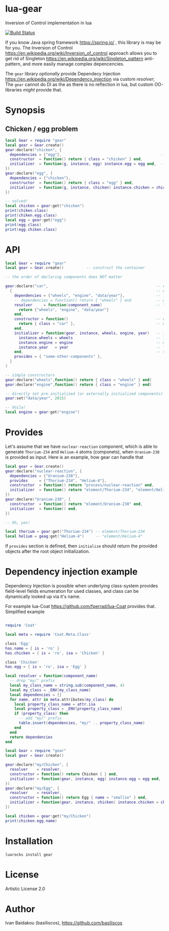 # lua-gear
Inversion of Control implementation in lua

[![Build Status](https://travis-ci.org/basiliscos/lua-gear.png)](https://travis-ci.org/basiliscos/lua-gear)

If you know Java spring framework https://spring.io/ , this library is may be for you. The Inversion of Control https://en.wikipedia.org/wiki/Inversion_of_control approach allows you to get rid of Singleton https://en.wikipedia.org/wiki/Singleton_pattern anti-pattern, and more easily manage complex depencencies.

The `gear` library *optionally* provide Dependecy Injection https://en.wikipedia.org/wiki/Dependency_injection via custom *resolver*; The `gear` cannot do DI as the as there is no reflection in lua, but custom OO-libraries _might_ provide that.

# Synopsis

## Chicken / egg problem

```lua
local Gear = require "gear"
local gear = Gear.create()
gear:declare("chicken", {
  dependencies = {"egg"},                                            -- optional
  constructor  = function() return { class = "chicken" } end,
  initializer  = function(g, instance, egg) instance.egg = egg end,  -- optional
})
gear:declare("egg", {
  dependencies = {"chicken"},
  constructor  = function() return { class = "egg" } end,
  initializer  = function(g, instance, chicken) instance.chicken = chicken end,
})

-- solved!
local chicken = gear:get("chicken")
print(chiken.class)
print(chiken.egg.class)
local egg = gear:get("egg")
print(egg.class)
print(egg.chiken.class)

```

# API

```lua
local Gear = require "gear"
local gear = Gear.create()          -- construct the container

-- the order of declaring components does NOT matter

gear:declare("car",                                                -- component name, required
  {                                                                -- component descriptor, required
    dependencies = {"wheels", "engine", "data/year"},              -- list of names of dependecies, optional
    -- dependencies = function() return { "wheels" } end           -- alternative for DI
    resolver     = function(component_name)                        -- "dynamic" dependencies, needed for DI
      return {"wheels", "engine", "data/year"}
    end,
    constructor = function()                                       -- constructor, required
      return { class = "car" },                                    -- must return something non-nill
    end,
    initializer = function(gear, instance, wheels, engine, year)   -- initializer, optional
      instance.wheels = wheels                                     -- if "provides" is defined, then initialized is 
      instance.engine = engine                                     -- mandatory, and it should return the 
      instance.year   = year                                       -- list of objects, which are defined in "provdes"
    end,                                                           -- section
    provides = { "some-other-components" },
  }
)

-- simple constructors
gear:declare("wheels",function() return { class = "wheels" } end)
gear:declare("engine",function() return { class = "engine" } end)

-- directly set pre-initialized (or externally initialized components)
gear:set("data/year", 2015)

-- Voila!
local engine = gear:get("engine") 
```

# Provides

Let's assume that we have `nuclear-reaction` component, which is able to generate `Thorium-234` and `Helium-4` atoms (componets), when `Uranium-238` is provided as input. Here is an example, how gear can handle that

```lua
local gear = Gear.create()
gear:declare("nuclear-reaction", {
  dependencies = {"Uranium-238"},
  provides     = {"Thorium-234", "Helium-4"},
  constructor  = function() return "process/nuclear-reaction" end,
  initializer  = function() return "element/Thorium-234", "element/Helium-4" end,
})
gear:declare("Uranium-238", {
  constructor  = function() return "element/Uranium-238" end,
  initializer  = function() end,
})

-- Oh, yes!

local thorium = gear:get("Thorium-234") -- element/Thorium-234
local helium = geag:get("Helium-4")     -- "element/Helium-4"

```

If `provides` section is defined, then `initialize` should return the provided objects after the root object initialization.


# Dependency injection example

Dependency Injection is possible when underlying class-system provides field-level fields enumeration for used classes, and class can be dynamically looked up via it's name. 

For example lua-Coat https://github.com/fperrad/lua-Coat provides that. Simplified example

```lua

require 'Coat'

local meta = require 'Coat.Meta.Class'

class 'Egg'
has.name = { is = 'ro' }
has.chicken = { is = 'ro', isa = 'Chicken' }

class 'Chicken'
has.egg = { is = 'ro', isa = 'Egg' }

local resolver = function(component_name)
  -- drop "my/" prefix
  local my_class_name = string.sub(component_name, 4)
  local my_class = _ENV[my_class_name]
  local dependencies = {}
  for name, attr in meta.attributes(my_class) do
    local property_class_name = attr.isa
    local property_class = _ENV[property_class_name]
    if (property_class) then
      -- add "my/" prefix
      table.insert(dependencies, "my/" .. property_class_name)
    end
  end
  return dependencies
end

local Gear = require "gear"
local gear = Gear.create()

gear:declare("my/Chicken", {
  resolver    = resolver,
  constructor = function() return Chicken { } end,
  initializer = function(gear, instance, egg) instance.egg = egg end,
})
gear:declare("my/Egg", {
  resolver    = resolver,
  constructor = function() return Egg { name = "smallie" } end,
  initializer = function(gear, instance, chicken) instance.chicken = chicken end,
})

local chicken = gear:get("my/Chicken")
print(chicken.egg.name)

```

# Installation

`luarocks install gear`

# License 

Artistic License 2.0

# Author

Ivan Baidakou (basiliscos), https://github.com/basiliscos
